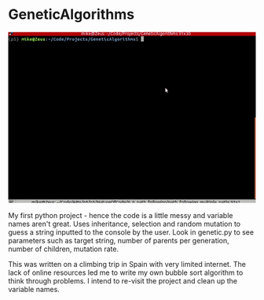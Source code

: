 # GeneticAlgorithms

![GAgif](genetic.gif)

My first python project - hence the code is a little messy and variable names aren't great.
Uses inheritance, selection and random mutation to guess a string inputted to the console by the user. 
Look in genetic.py to see parameters such as target string, number of parents per generation, 
number of children, mutation rate.

This was written on a climbing trip in Spain with very limited internet. 
The lack of online resources led me to write my own bubble sort algorithm to think through problems.
I intend to re-visit the project and clean up the variable names.


